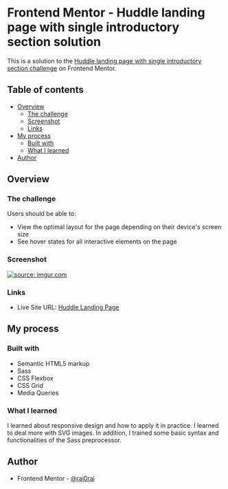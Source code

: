 # Frontend Mentor - Huddle landing page with single introductory section solution

This is a solution to the [Huddle landing page with single introductory section challenge](https://www.frontendmentor.io/challenges/huddle-landing-page-with-a-single-introductory-section-B_2Wvxgi0) on Frontend Mentor.

## Table of contents

-   [Overview](#overview)
    -   [The challenge](#the-challenge)
    -   [Screenshot](#screenshot)
    -   [Links](#links)
-   [My process](#my-process)
    -   [Built with](#built-with)
    -   [What I learned](#what-i-learned)
-   [Author](#author)

## Overview

### The challenge

Users should be able to:

-   View the optimal layout for the page depending on their device's screen size
-   See hover states for all interactive elements on the page

### Screenshot

<a href="https://imgur.com/HcIn0Fy"><img src="https://i.imgur.com/HcIn0Fy.png" title="source: imgur.com" /></a>

### Links

-   Live Site URL: [Huddle Landing Page](https://raiane-oliveira.github.io/huddle-landing-page-introduction/)

## My process

### Built with

-   Semantic HTML5 markup
-   Sass
-   CSS Flexbox
-   CSS Grid
-   Media Queries

### What I learned

I learned about responsive design and how to apply it in practice. I learned to deal more with SVG images. In addition, I trained some basic syntax and functionalities of the Sass preprocessor.

## Author

-   Frontend Mentor - [@rai0rai](https://www.frontendmentor.io/profile/rai0rai)
